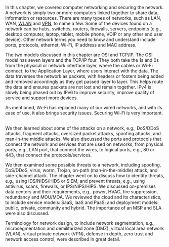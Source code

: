 
In this chapter, we covered computer networking and securing the network. A network is simply two or more computers linked together to share data, information or resources. There are many types of networks, such as LAN, WAN, [WLAN](https://learn.isc2.org/d2l/le/enhancedSequenceViewer/9541?url=https%3A%2F%2Fbabe4806-440f-4af0-91ac-9d7c60651b42.sequences.api.brightspace.com%2F9541%2Factivity%2F403460%3FfilterOnDatesAndDepth%3D1# "A wireless area network (WLAN) is a group of computers and devices that are located in the same vicinity, forming a network based on radio transmissions rather than wired connections. A Wi-Fi is network is a type of WLAN.") and [VPN](https://learn.isc2.org/d2l/le/enhancedSequenceViewer/9541?url=https%3A%2F%2Fbabe4806-440f-4af0-91ac-9d7c60651b42.sequences.api.brightspace.com%2F9541%2Factivity%2F403460%3FfilterOnDatesAndDepth%3D1# "A virtual private network (VPN), built on top of existing networks, that can provide a secure communications mechanism for transmission between networks."), to name a few. Some of the devices found on a network can be hubs, switches, routers, firewalls, servers, endpoints (e.g., desktop computer, laptop, tablet, mobile phone, VOIP or any other end user device). Other network terms you need to know and understand include ports, protocols, ethernet, Wi-Fi, IP address and MAC address.  

The two models discussed in this chapter are OSI and TCP/IP. The OSI model has seven layers and the TCP/IP four. They both take the 1s and 0s from the physical or network interface layer, where the cables or Wi-Fi connect, to the Application Layer, where users interact with the data. The data traverses the network as packets, with headers or footers being added and removed accordingly as they get passed layer to layer. This helps route the data and ensures packets are not lost and remain together. IPv4 is slowly being phased out by IPv6 to improve security, improve quality of service and support more devices.  

As mentioned, Wi-Fi has replaced many of our wired networks, and with its ease of use, it also brings security issues. Securing Wi-Fi is very important.  

We then learned about some of the attacks on a network, e.g., DoS/DDoS attacks, fragment attacks, oversized packet attacks, spoofing attacks, and man-in-the middle attacks. We also discussed the ports and protocols that connect the network and services that are used on networks, from physical ports, e.g., LAN port, that connect the wires, to logical ports, e.g., 80 or 443, that connect the protocols/services.  

We then examined some possible threats to a network, including spoofing, DoS/DDoS, virus, worm, Trojan, on-path (man-in-the-middle) attack, and side-channel attack. The chapter went on to discuss how to identify threats, e.g., using IDS/NIDS/HIDS or SIEM, and prevent threats, e.g., using antivirus, scans, firewalls, or IPS/NIPS/HIPS. We discussed on-premises data centers and their requirements, e.g., power, HVAC, fire suppression, redundancy and MOU/MOA. We reviewed the cloud and its characteristics, to include service models: SaaS, IaaS and PaaS; and deployment models: public, private, community and hybrid. The importance of an MSP and SLA were also discussed.  

Terminology for network design, to include network segmentation, e.g., microsegmentation and demilitarized zone (DMZ), virtual local area network (VLAN), virtual private network (VPN), defense in depth, zero trust and network access control, were described in great detail.
